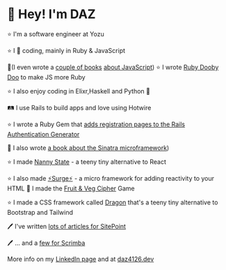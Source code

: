 # 👋 Hey! I'm DAZ

⭐ I'm a software engineer at Yozu

⭐ I 💜 coding, mainly in Ruby & JavaScript

📘(I even wrote a [couple of books](https://www.amazon.co.uk/JavaScript-Novice-Ninja-Darren-Jones-ebook/dp/B0C1556VYB/) [about JavaScript](https://www.amazon.co.uk/Learn-Code-JavaScript-Darren-Jones/dp/1925836401))
⭐ I wrote [Ruby Dooby Doo](https://github.com/daz4126/rubydoobydoo) to make JS more Ruby

⭐ I also enjoy coding in Elixr,Haskell and Python 🐍

🛤️ I use Rails to build apps and love using Hotwire

⭐ I wrote a Ruby Gem that [adds registration pages to the Rails Authentication Generator](https://github.com/daz4126/authentication_with_registration_generator)

📕 I also wrote [a book about the Sinatra microframework](https://www.amazon.co.uk/Jump-Start-Sinatra-Darren-Jones/dp/0987332147/))

⭐ I made [Nanny State](https://github.com/daz4126/Nanny-State) - a teeny tiny alternative to React

⭐ I also made [⚡️Surge⚡️](https://github.com/daz4126/surge) - a micro framework for adding reactivity to your HTML
 🥦 I made the [Fruit & Veg Cipher](https://fruit-and-veg-cipher.onrender.com) Game

⭐ I made a CSS framework called [Dragon](https://github.com/da4126/dragon) that's a teeny tiny alternative to Bootstrap and Tailwind

🖊 I've written [lots of articles for SitePoint](https://www.sitepoint.com/author/djones/)

🖊 ... and a [few for Scrimba](https://scrimba.com/articles/author/darren/)

More info on my [LinkedIn page](https://www.linkedin.com/in/daz4126/) and at [daz4126.dev](https://daz4126.dev)
